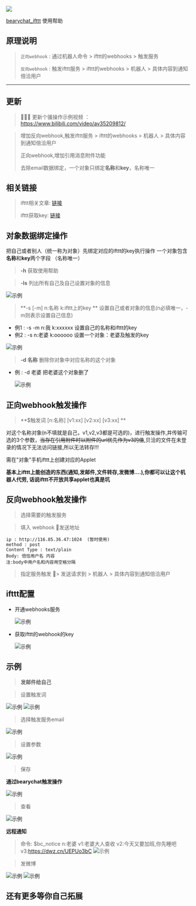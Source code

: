 ![](https://raw.githubusercontent.com/flymzero/bearychat_ifttt/master/imgs/i2bc.png)

[bearychat_ifttt](https://www.v2ex.com/t/503333#reply1) 使用帮助

## 原理说明
> ```正向webhook``` : 通过机器人命令 > ifttt的webhooks > 触发服务
> 
> ```反向webhook``` : 触发ifttt服务 > ifttt的webhooks > 机器人 > 具体内容到通知倍洽用户
---

## 更新
> 🌝🌝🌝 更新个骚操作示例视频 ： https://www.bilibili.com/video/av35209812/

> 增加反向webhook,触发ifttt服务 > ifttt的webhooks > 机器人 > 具体内容到通知倍洽用户
> 
> 正向webhook,增加引用消息附件功能
> 
> 去除email数据绑定，一个对象只绑定**名称**和**key**，名称唯一

## 相关链接
> ifttt相关文章: [链接](https://sspai.com/post/39243?utm_source=weibo&utm_medium=sspai&utm_campaign=weibo&utm_content=ifttt&utm_term=jiaocheng)
> 
> ifttt获取key: [链接](http://maker.ifttt.com/)

## 对象数据绑定操作

把自己或者别人（统一称为对象）先绑定对应的ifttt的key执行操作
一个对象包含**名称**和**key**两个字段 （名称唯一）

> **-h**    获取使用帮助

> **-ls**   列出所有自己及自己设置对象的信息
> 
 ![示例](https://raw.githubusercontent.com/flymzero/bearychat_ifttt/master/imgs/721541038190_.pic.jpg)

> **-s [-m]  n:名称  k:ifttt上的key  **   设置自己或者对象的信息(n必填唯一，-m则表示设置自己信息)
- 例1 : -s -m n:我 k:xxxxxx  设置自己的名称和ifttt的key
- 例2 : -s n:老婆 k:oooooo 设置一个对象：老婆及触发的key
  
![示例](https://raw.githubusercontent.com/flymzero/bearychat_ifttt/master/imgs/681541038185_.pic.jpg)
> **-d 名称**  删除你对象中对应名称的这个对象
- 例 : -d 老婆 把老婆这个对象删了
  
  ![示例](https://raw.githubusercontent.com/flymzero/bearychat_ifttt/master/imgs/671541038184_.pic.jpg)


## 正向webhook触发操作

> **$触发词  [n:名称]  [v1:xx]  [v2:xx]  [v3:xx] ** 
> 
对这个名称对象(n不填就是自己，v1,v2,v3都是可选的)，进行触发操作,并传输可选的3个参数，~~当存在引用附件时以附件的url优先作为v3的值~~,贝洽的文件在未登录的情况下无法访问链接,所以无法转存!!!

需在"对象"手机ifttt上创建对应的Applet

**基本上ifttt上能创造的东西(通知,发邮件,文件转存,发微博....),你都可以让这个机器人代劳, 话说ifttt不开放共享applet也真是坑**

## 反向webhook触发操作

> 选择需要的触发服务

> 填入 webhook 发送地址
> 
```
ip : http://116.85.36.47:1024  (暂时使用)
method : post
Content Type : text/plain     
Body: 倍恰用户名 内容               
注:body中用户名和内容用空格分隔
```
> 指定服务触发 > 发送请求到 > 机器人 > 具体内容到通知倍洽用户

## ifttt配置
- 开通webhooks服务
  
  ![示例](https://raw.githubusercontent.com/flymzero/bearychat_ifttt/master/imgs/841541038268_.pic.jpg)

- 获取ifttt的webhook的key
  
  ![示例](https://raw.githubusercontent.com/flymzero/bearychat_ifttt/master/imgs/881541038275_.pic.jpg)


## 示例

> **发邮件给自己**


> 设置触发词

![示例](https://raw.githubusercontent.com/flymzero/bearychat_ifttt/master/imgs/861541038273_.pic.jpg)
![示例](https://raw.githubusercontent.com/flymzero/bearychat_ifttt/master/imgs/761541038224_.pic.jpg)

>选择触发服务email

![示例](https://raw.githubusercontent.com/flymzero/bearychat_ifttt/master/imgs/791541038229_.pic.jpg)

> 设置参数

![示例](https://raw.githubusercontent.com/flymzero/bearychat_ifttt/master/imgs/751541038223_.pic.jpg)

> 保存

**通过bearychat触发操作**

![示例](https://raw.githubusercontent.com/flymzero/bearychat_ifttt/master/imgs/741541038220_.pic.jpg)

> 查看

![示例](https://raw.githubusercontent.com/flymzero/bearychat_ifttt/master/imgs/771541038227_.pic.jpg)


**远程通知**

> 命令: $bc_notice n:老婆 v1:老婆大人查收 v2:今天又要加班,你先睡吧 v3:https://dwz.cn/UEPUo3bC
![示例](https://raw.githubusercontent.com/flymzero/bearychat_ifttt/master/imgs/%20notice.jpg)

> 发微博

![示例](https://raw.githubusercontent.com/flymzero/bearychat_ifttt/master/imgs/731541038190_.pic.jpg)
![示例](https://raw.githubusercontent.com/flymzero/bearychat_ifttt/master/imgs/701541038186_.pic.jpg)

## 还有更多等你自己拓展